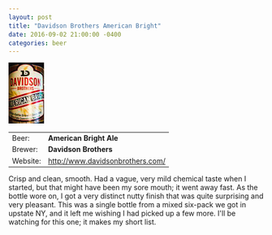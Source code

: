 ```yaml
---
layout: post
title: "Davidson Brothers American Bright"
date: 2016-09-02 21:00:00 -0400
categories: beer
---
```


<a href="/assets/posts/IMG_0170_edited.jpg" data-lightbox="image-1" data-title="American Bright Ale" class="mlb-thumb-link"><img src="/assets/posts/tn_IMG_0170_edited.jpg" class="mlb-thumb"></a>

|   |   |
|---|---|
| Beer: | __American Bright Ale__ |
| Brewer: | __Davidson Brothers__ |
| Website: | http://www.davidsonbrothers.com/ | 

 Crisp and clean, smooth. Had a vague, very mild chemical taste when I started, but that might have been my sore mouth; it went away fast. As the bottle wore on, I got a very distinct nutty finish that was quite surprising and very pleasant. This was a single bottle from a mixed six-pack we got in upstate NY, and it left me wishing I had picked up a few more. I'll be watching for this one; it makes my short list.
